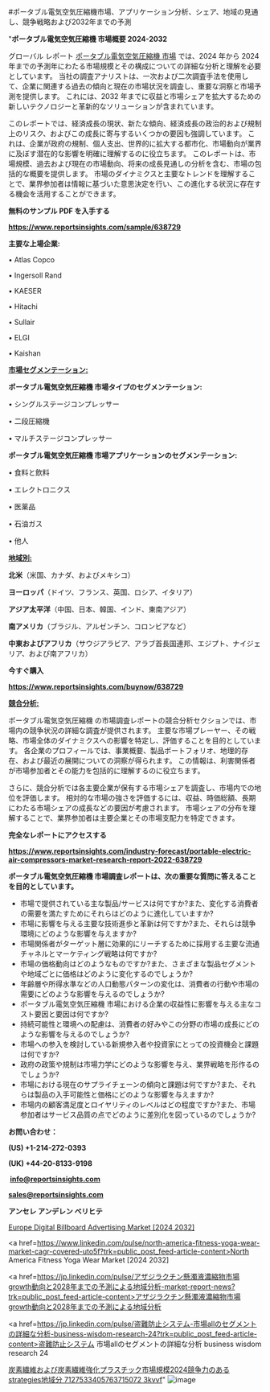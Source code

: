 #ポータブル電気空気圧縮機市場、アプリケーション分析、シェア、地域の見通し、競争戦略および2032年までの予測

"<strong>ポータブル電気空気圧縮機 市場概要 2024-2032</strong>

グローバル レポート <a href=https://www.reportsinsights.com/sample/638729>ポータブル電気空気圧縮機 市場</a> では、2024 年から 2024 年までの予測年にわたる市場規模とその構成についての詳細な分析と理解を必要としています。 当社の調査アナリストは、一次および二次調査手法を使用して、企業に関連する過去の傾向と現在の市場状況を調査し、重要な洞察と市場予測を提供します。 これには、2032 年までに収益と市場シェアを拡大​​するための新しいテクノロジーと革新的なソリューションが含まれています。

このレポートでは、経済成長の現状、新たな傾向、経済成長の政治的および規制上のリスク、およびこの成長に寄与するいくつかの要因も強調しています。 これは、企業が政府の規制、個人支出、世界的に拡大する都市化、市場動向が業界に及ぼす潜在的な影響を明確に理解するのに役立ちます。 このレポートは、市場規模、過去および現在の市場動向、将来の成長見通しの分析を含む、市場の包括的な概要を提供します。 市場のダイナミクスと主要なトレンドを理解することで、業界参加者は情報に基づいた意思決定を行い、この進化する状況に存在する機会を活用することができます。

<strong><b>無料のサンプル PDF を入手する</b></strong>

<a href=https://www.reportsinsights.com/sample/638729><strong><u>https://www.reportsinsights.com/sample/638729</u></strong></a>

<strong>主要な上場企業:</strong>

• Atlas Copco

• Ingersoll Rand

• KAESER

• Hitachi

• Sullair

• ELGI

• Kaishan

<strong><u>市場セグメンテーション</u></strong><strong><u>:</u></strong>

<strong>ポータブル電気空気圧縮機 市場タイプのセグメンテーション:</strong>

• シングルステージコンプレッサー

• 二段圧縮機

• マルチステージコンプレッサー

<strong>ポータブル電気空気圧縮機 市場アプリケーションのセグメンテーション:</strong>

• 食料と飲料

• エレクトロニクス

• 医薬品

• 石油ガス

• 他人

<strong><u>地域別</u></strong><strong><u>:</u></strong>

<strong>北米</strong>（米国、カナダ、およびメキシコ）

<strong>ヨーロッパ</strong>（ドイツ、フランス、英国、ロシア、イタリア）

<strong>アジア太平洋</strong>（中国、日本、韓国、インド、東南アジア）

<strong>南アメリカ</strong>（ブラジル、アルゼンチン、コロンビアなど）

<strong>中東およびアフリカ</strong>（サウジアラビア、アラブ首長国連邦、エジプト、ナイジェリア、および南アフリカ）

<strong>今すぐ購入</strong>

<a href=https://www.reportsinsights.com/buynow/638729><strong><u>https://www.reportsinsights.com/buynow/638729</u></strong></a>

<strong><u>競合分析:</u></strong>

ポータブル電気空気圧縮機 の市場調査レポートの競合分析セクションでは、市場内の競争状況の詳細な調査が提供されます。 主要な市場プレーヤー、その戦略、市場全体のダイナミクスへの影響を特定し、評価することを目的としています。 各企業のプロフィールでは、事業概要、製品ポートフォリオ、地理的存在、および最近の展開についての洞察が得られます。 この情報は、利害関係者が市場参加者とその能力を包括的に理解するのに役立ちます。

さらに、競合分析では各主要企業が保有する市場シェアを調査し、市場内での地位を評価します。 相対的な市場の強さを評価するには、収益、時価総額、長期にわたる市場シェアの成長などの要因が考慮されます。 市場シェアの分布を理解することで、業界参加者は主要企業とその市場支配力を特定できます。

<strong>完全なレポートにアクセスする</strong>

<a href=https://www.reportsinsights.com/industry-forecast/portable-electric-air-compressors-market-research-report-2022-638729><strong><u><b>https://www.reportsinsights.com/industry-forecast/portable-electric-air-compressors-market-research-report-2022-638729</b></u></strong></a>

<strong><b>ポータブル電気空気圧縮機 市場調査レポートは、次の重要な質問に答えることを目的としています。</b></strong>
<ul>
  <li>市場で提供されている主な製品/サービスは何ですか?また、変化する消費者の需要を満たすためにそれらはどのように進化していますか?</li>
  <li>市場に影響を与える主要な技術進歩と革新は何ですか?また、それらは競争環境にどのような影響を与えますか?</li>
  <li>市場関係者がターゲット層に効果的にリーチするために採用する主要な流通チャネルとマーケティング戦略は何ですか?</li>
  <li>市場の価格動向はどのようなものですか?また、さまざまな製品セグメントや地域ごとに価格はどのように変化するのでしょうか?</li>
  <li>年齢層や所得水準などの人口動態パターンの変化は、消費者の行動や市場の需要にどのような影響を与えるのでしょうか?</li>
  <li>ポータブル電気空気圧縮機 市場における企業の収益性に影響を与える主なコスト要因と要因は何ですか?</li>
  <li>持続可能性と環境への配慮は、消費者の好みやこの分野の市場の成長にどのような影響を与えるのでしょうか?</li>
  <li>市場への参入を検討している新規参入者や投資家にとっての投資機会と課題は何ですか?</li>
  <li>政府の政策や規制は市場力学にどのような影響を与え、業界戦略を形作るのでしょうか?</li>
  <li>市場における現在のサプライチェーンの傾向と課題は何ですか?また、それらは製品の入手可能性と価格にどのような影響を与えますか?</li>
  <li>市場内の顧客満足度とロイヤリティのレベルはどの程度ですか?また、市場参加者はサービス品質の点でどのように差別化を図っているのでしょうか?</li>
</ul>
<strong>お問い合わせ：</strong>

<strong>(US) +1-214-272-0393</strong>

<strong>(UK) +44-20-8133-9198</strong>

<strong> </strong><a href=info@reportsinsights.com><strong><u>info@reportsinsights.com</u></strong></a>

<a href=sales@reportsinsights.com><strong><u>sales@reportsinsights.com</u></strong></a>

<strong>アンセレ アンデレン ベリヒテ</strong>

<a href=https://www.linkedin.com/pulse/europe-digital-billboard-advertising-markets-2024-wuqtf/>Europe Digital Billboard Advertising Market [2024 2032]</a>

<a href=https://www.linkedin.com/pulse/north-america-fitness-yoga-wear-market-cagr-covered-uto5f?trk=public_post_feed-article-content>North America Fitness Yoga Wear Market [2024 2032]</a>

<a href=https://jp.linkedin.com/pulse/アザジラクチン懸濁液濃縮物市場growth動向と2028年までの予測による地域分析-market-report-news?trk=public_post_feed-article-content>アザジラクチン懸濁液濃縮物市場growth動向と2028年までの予測による地域分析</a>

<a href=https://jp.linkedin.com/pulse/盗難防止システム-市場allのセグメントの詳細な分析-business-wisdom-research-24?trk=public_post_feed-article-content>盗難防止システム 市場allのセグメントの詳細な分析 business wisdom research 24</a>

<a href=https://www.linkedin.com/pulse/炭素繊維および炭素繊維強化プラスチック市場規模2024競争力のあるstrategies地域分-7127533405763715072-3kvvf/>炭素繊維および炭素繊維強化プラスチック市場規模2024競争力のあるstrategies地域分 7127533405763715072 3kvvf</a>"
![image](https://github.com/aakesh123242/RIMarket/assets/158431203/c7525995-73d2-495c-8732-4a49b17fc0a8)
